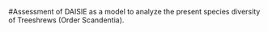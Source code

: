 #Assessment of DAISIE as a model to analyze the present species diversity of Treeshrews (Order Scandentia).
